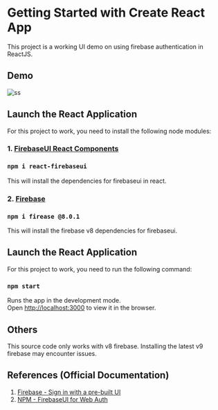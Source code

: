# Getting Started with Create React App
This project is a working UI demo on using firebase authentication in ReactJS.

## Demo
![ss](https://user-images.githubusercontent.com/45277717/136733283-3de1bcb4-b622-4ec6-a720-45b501c1192d.PNG)

## Launch the React Application
For this project to work, you need to install the following node modules:
### 1. [FirebaseUI React Components](https://www.npmjs.com/package/react-firebaseui)
### `npm i react-firebaseui`
This will install the dependencies for firebaseui in react.

### 2. [Firebase](https://www.npmjs.com/package/firebase/v/8.0.1)
### `npm i firease @8.0.1`
This will install the firebase v8 dependencies for firebaseui.

## Launch the React Application
For this project to work, you need to run the following command:
### `npm start`
Runs the app in the development mode.\
Open [http://localhost:3000](http://localhost:3000) to view it in the browser.

## Others
This source code only works with v8 firebase. Installing the latest v9 firebase may encounter issues.

## References (Official Documentation)
1. [Firebase - Sign in with a pre-built UI](https://firebase.google.com/docs/auth/web/firebaseui)
2. [NPM - FirebaseUI for Web Auth](https://www.npmjs.com/package/firebaseui)

